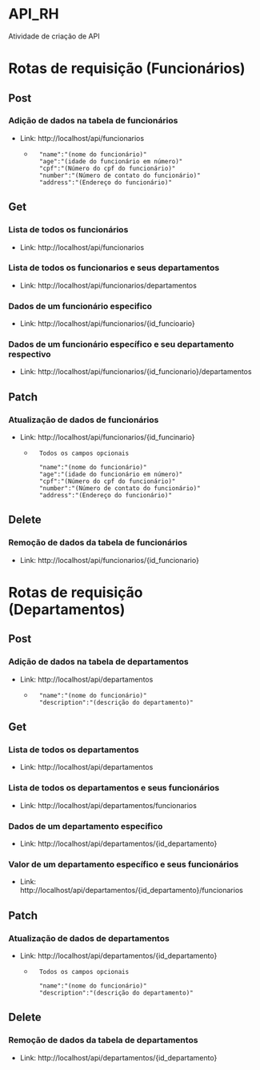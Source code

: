 # API_RH
Atividade de criação de API

# Rotas de requisição (Funcionários)

## Post
### Adição de dados na tabela de funcionários
- Link: http://localhost/api/funcionarios

    - ```
        "name":"(nome do funcionário)"
        "age":"(idade do funcionário em número)"
        "cpf":"(Número do cpf do funcionário)"
        "number":"(Número de contato do funcionário)"
        "address":"(Endereço do funcionário)"
      ```

## Get
### Lista de todos os funcionários

- Link: http://localhost/api/funcionarios

### Lista de todos os funcionarios e seus departamentos

- Link: http://localhost/api/funcionarios/departamentos

### Dados de um funcionário especifico

- Link: http://localhost/api/funcionarios/{id_funcioario}

### Dados de um funcionário específico e seu departamento respectivo

- Link: http://localhost/api/funcionarios/{id_funcionario}/departamentos


## Patch
### Atualização de dados de funcionários

- Link: http://localhost/api/funcionarios/{id_funcinario}

    - ```
        Todos os campos opcionais

        "name":"(nome do funcionário)"
        "age":"(idade do funcionário em número)"
        "cpf":"(Número do cpf do funcionário)"
        "number":"(Número de contato do funcionário)"
        "address":"(Endereço do funcionário)"
      ```

## Delete
### Remoção de dados da tabela de funcionários

- Link: http://localhost/api/funcionarios/{id_funcionario}


# Rotas de requisição (Departamentos)

## Post
### Adição de dados na tabela de departamentos
- Link: http://localhost/api/departamentos

    - ```
        "name":"(nome do funcionário)"
        "description":"(descrição do departamento)"
      ```

## Get
### Lista de todos os departamentos

- Link: http://localhost/api/departamentos

### Lista de todos os departamentos e seus funcionários

- Link: http://localhost/api/departamentos/funcionarios

### Dados de um departamento especifico

- Link: http://localhost/api/departamentos/{id_departamento}

### Valor de um departamento específico e seus funcionários

- Link: http://localhost/api/departamentos/{id_departamento}/funcionarios


## Patch
### Atualização de dados de departamentos

- Link: http://localhost/api/departamentos/{id_departamento}

    - ```
        Todos os campos opcionais

        "name":"(nome do funcionário)"
        "description":"(descrição do departamento)"
      ```

## Delete
### Remoção de dados da tabela de departamentos

- Link: http://localhost/api/departamentos/{id_departamento}
